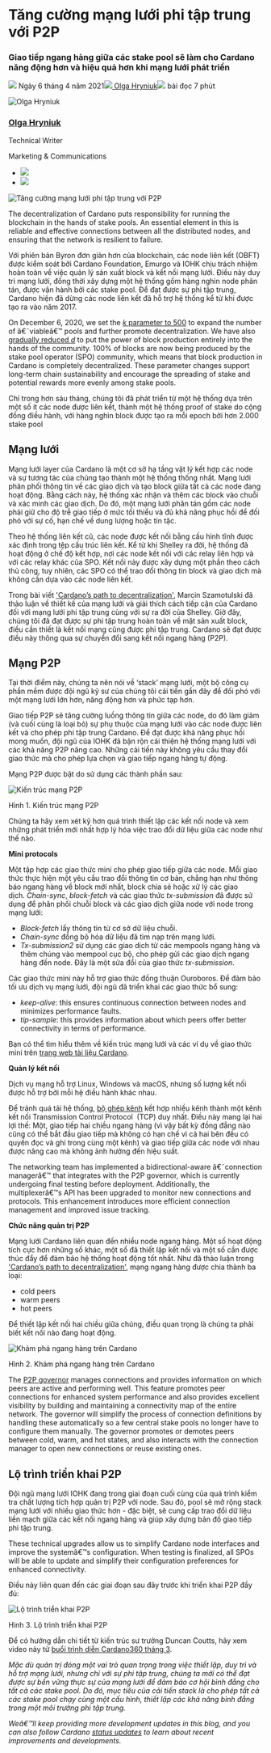 # Tăng cường mạng lưới phi tập trung với P2P

### **Giao tiếp ngang hàng giữa các stake pool sẽ làm cho Cardano năng động hơn và hiệu quả hơn khi mạng lưới phát triển**

![](img/2021-04-06-boosting-network-decentralization-with-p2p.002.png) Ngày 6 tháng 4 năm 2021![](img/2021-04-06-boosting-network-decentralization-with-p2p.002.png)[ Olga Hryniuk](tmp//en/blog/authors/olga-hryniuk/page-1/)![](img/2021-04-06-boosting-network-decentralization-with-p2p.003.png) bài đọc 7 phút

![Olga Hryniuk](img/2021-04-06-boosting-network-decentralization-with-p2p.004.png)[](tmp//en/blog/authors/olga-hryniuk/page-1/)

### [**Olga Hryniuk**](tmp//en/blog/authors/olga-hryniuk/page-1/)

Technical Writer

Marketing &amp; Communications

- ![](img/2021-04-06-boosting-network-decentralization-with-p2p.005.png)[](https://www.linkedin.com/in/olga-hryniuk-1094a3160/ "LinkedIn")
- ![](img/2021-04-06-boosting-network-decentralization-with-p2p.006.png)[](https://github.com/olgahryniuk "GitHub")

![Tăng cường mạng lưới phi tập trung với P2P](img/2021-04-06-boosting-network-decentralization-with-p2p.007.jpeg)

The decentralization of Cardano puts responsibility for running the blockchain in the hands of stake pools. An essential element in this is reliable and effective connections between all the distributed nodes, and ensuring that the network is resilient to failure.

Với phiên bản Byron đơn giản hơn của blockchain, các node liên kết (OBFT) được kiểm soát bởi Cardano Foundation, Emurgo và IOHK chịu trách nhiệm hoàn toàn về việc quản lý sản xuất block và kết nối mạng lưới. Điều này duy trì mạng lưới, đồng thời xây dựng một hệ thống gồm hàng nghìn node phân tán, được vận hành bởi các stake pool. Để đạt được sự phi tập trung, Cardano hiện đã dừng các node liên kết đã hỗ trợ hệ thống kể từ khi được tạo ra vào năm 2017.

On December 6, 2020, we set the [*k* parameter to 500](https://iohk.io/en/blog/posts/2020/11/05/parameters-and-decentralization-the-way-ahead/) to expand the number of â€˜viableâ€™ pools and further promote decentralization. We have also [gradually reduced *d*](https://iohk.io/en/blog/posts/2021/03/04/not-long-till-d-0-day/) to put the power of block production entirely into the hands of the community. 100% of blocks are now being produced by the stake pool operator (SPO) community, which means that block production in Cardano is completely decentralized. These parameter changes support long-term chain sustainability and encourage the spreading of stake and potential rewards more evenly among stake pools.

Chỉ trong hơn sáu tháng, chúng tôi đã phát triển từ một hệ thống dựa trên một số ít các node được liên kết, thành một hệ thống proof of stake do cộng đồng điều hành, với hàng nghìn block được tạo ra mỗi epoch bởi hơn 2.000 stake pool

## **Mạng lưới**

Mạng lưới layer của Cardano là một cơ sở hạ tầng vật lý kết hợp các node và sự tương tác của chúng tạo thành một hệ thống thống nhất. Mạng lưới phân phối thông tin về các giao dịch và tạo block giữa tất cả các node đang hoạt động. Bằng cách này, hệ thống xác nhận và thêm các block vào chuỗi và xác minh các giao dịch. Do đó, một mạng lưới phân tán gồm các node phải giữ cho độ trễ giao tiếp ở mức tối thiểu và đủ khả năng phục hồi để đối phó với sự cố, hạn chế về dung lượng hoặc tin tặc.

Theo hệ thống liên kết cũ, các node được kết nối bằng cấu hình tĩnh được xác định trong tệp cấu trúc liên kết. Kể từ khi Shelley ra đời, hệ thống đã hoạt động ở chế độ kết hợp, nơi các node kết nối với các relay liên hợp và với các relay khác của SPO. Kết nối này được xây dựng một phần theo cách thủ công, tuy nhiên, các SPO có thể trao đổi thông tin block và giao dịch mà không cần dựa vào các node liên kết.

Trong bài viết ['Cardano’s path to decentralization'](https://iohk.io/en/blog/posts/2020/07/09/cardanos-path-to-decentralization-by-marcin-szamotulski/), Marcin Szamotulski đã thảo luận về thiết kế của mạng lưới và giải thích cách tiếp cận của Cardano đối với mạng lưới phi tập trung cùng với sự ra đời của Shelley. Giờ đây, chúng tôi đã đạt được sự phi tập trung hoàn toàn về mặt sản xuất block, điều cần thiết là kết nối mạng cũng được phi tập trung. Cardano sẽ đạt được điều này thông qua sự chuyển đổi sang kết nối ngang hàng (P2P).

## **Mạng P2P**

Tại thời điểm này, chúng ta nên nói về ‘stack’ mạng lưới, một bộ công cụ phần mềm được đội ngũ kỹ sư của chúng tôi cải tiến gần đây để đối phó với một mạng lưới lớn hơn, năng động hơn và phức tạp hơn.

Giao tiếp P2P sẽ tăng cường luồng thông tin giữa các node, do đó làm giảm (và cuối cùng là loại bỏ) sự phụ thuộc của mạng lưới vào các node được liên kết và cho phép phi tập trung Cardano. Để đạt được khả năng phục hồi mong muốn, đội ngũ của IOHK đã bận rộn cải thiện hệ thống mạng lưới với các khả năng P2P nâng cao. Những cải tiến này không yêu cầu thay đổi giao thức mà cho phép lựa chọn và giao tiếp ngang hàng tự động.

Mạng P2P được bật do sử dụng các thành phần sau:

![Kiến trúc mạng P2P](img/2021-04-06-boosting-network-decentralization-with-p2p.008.jpeg)

Hình 1. Kiến trúc mạng P2P

Chúng ta hãy xem xét kỹ hơn quá trình thiết lập các kết nối node và xem những phát triển mới nhất hợp lý hóa việc trao đổi dữ liệu giữa các node như thế nào.

**Mini protocols**

Một tập hợp các giao thức mini cho phép giao tiếp giữa các node. Mỗi giao thức thực hiện một yêu cầu trao đổi thông tin cơ bản, chẳng hạn như thông báo ngang hàng về block mới nhất, block chia sẻ hoặc xử lý các giao dịch. *Chain-sync*, *block-fetch* và các giao thức *tx-submission* đã được sử dụng để phân phối chuỗi block và các giao dịch giữa node với node trong mạng lưới:

- *Block-fetch* lấy thông tin từ cơ sở dữ liệu chuỗi.
- *Chain-sync* đồng bộ hóa dữ liệu đã tìm nạp trên mạng lưới.
- *Tx-submission2* sử dụng các giao dịch từ các mempools ngang hàng và thêm chúng vào mempool cục bộ, cho phép gửi các giao dịch ngang hàng đến node. Đây là một sửa đổi của giao thức *tx-submission*.

Các giao thức mini này hỗ trợ giao thức đồng thuận Ouroboros. Để đảm bảo tối ưu dịch vụ mạng lưới, đội ngũ đã triển khai các giao thức bổ sung:

- *keep-alive*: this ensures continuous connection between nodes and minimizes performance faults.
- *tip-sample*: this provides information about which peers offer better connectivity in terms of performance.

Bạn có thể tìm hiểu thêm về kiến ​​trúc mạng lưới và các ví dụ về giao thức mini trên [trang web tài liệu Cardano](https://docs.cardano.org/en/latest/explore-cardano/cardano-network.html).

**Quản lý kết nối**

Dịch vụ mạng hỗ trợ Linux, Windows và macOS, nhưng số lượng kết nối được hỗ trợ bởi mỗi hệ điều hành khác nhau.

Để tránh quá tải hệ thống, [bộ ghép kênh](https://docs.cardano.org/en/latest/explore-cardano/cardano-architecture-overview/connection-management.html#multiplexing) kết hợp nhiều kênh thành một kênh kết nối Transmission Control Protocol  (TCP) duy nhất. Điều này mang lại hai lợi thế: Một, giao tiếp hai chiều ngang hàng (vì vậy bất kỳ đồng đẳng nào cũng có thể bắt đầu giao tiếp mà không có hạn chế vì cả hai bên đều có quyền đọc và ghi trong cùng một kênh) và giao tiếp giữa các node với nhau được nâng cao mà không ảnh hưởng đến hiệu suất.

The networking team has implemented a bidirectional-aware â€˜connection managerâ€™ that integrates with the P2P governor, which is currently undergoing final testing before deployment. Additionally, the multiplexerâ€™s API has been upgraded to monitor new connections and protocols. This enhancement introduces more efficient connection management and improved issue tracking.

**Chức năng quản trị P2P**

Mạng lưới Cardano liên quan đến nhiều node ngang hàng. Một số hoạt động tích cực hơn những số khác, một số đã thiết lập kết nối và một số cần được thúc đẩy để đảm bảo hệ thống hoạt động tốt nhất. Như đã thảo luận trong ['Cardano’s path to decentralization'](https://iohk.io/en/blog/posts/2020/07/09/cardanos-path-to-decentralization-by-marcin-szamotulski/), mạng ngang hàng được chia thành ba loại:

- cold peers
- warm peers
- hot peers

Để thiết lập kết nối hai chiều giữa chúng, điều quan trọng là chúng ta phải biết kết nối nào đang hoạt động.

![Khám phá ngang hàng trên Cardano](img/2021-04-06-boosting-network-decentralization-with-p2p.008.jpeg)

Hình 2. Khám phá ngang hàng trên Cardano

The [P2P governor](https://input-output-hk.github.io/ouroboros-network/ouroboros-network/Ouroboros-Network-PeerSelection-Governor.html) manages connections and provides information on which peers are active and performing well. This feature promotes peer connections for enhanced system performance and also provides excellent visibility by building and maintaining a connectivity map of the entire network. The governor will simplify the process of connection definitions by handling these automatically so a few central stake pools no longer have to configure them manually. The governor promotes or demotes peers between cold, warm, and hot states, and also interacts with the connection manager to open new connections or reuse existing ones.

## **Lộ trình triển khai P2P**

Đội ngũ mạng lưới IOHK đang trong giai đoạn cuối cùng của quá trình kiểm tra chất lượng tích hợp quản trị P2P với node. Sau đó, pool sẽ mở rộng stack  mạng lưới với nhiều giao thức hơn - đặc biệt, sẽ cung cấp trao đổi dữ liệu liền mạch giữa các kết nối ngang hàng và giúp xây dựng bản đồ giao tiếp phi tập trung.

These technical upgrades allow us to simplify Cardano node interfaces and improve the systemâ€™s configuration. When testing is finalized, all SPOs will be able to update and simplify their configuration preferences for enhanced connectivity.

Điều này liên quan đến các giai đoạn sau đây trước khi triển khai P2P đầy đủ:

![Lộ trình triển khai P2P](img/2021-04-06-boosting-network-decentralization-with-p2p.008.jpeg)

Hình 3. Lộ trình triển khai P2P

Để có hướng dẫn chi tiết từ kiến ​​trúc sư trưởng Duncan Coutts, hãy xem video này từ [buổi trình diễn Cardano360 tháng 3](https://youtu.be/mXYIQDUitYI).

*Mặc dù quản trị đóng một vai trò quan trọng trong việc thiết lập, duy trì và hỗ trợ mạng lưới, nhưng chỉ với sự phi tập trung, chúng ta mới có thể đạt được sự bền vững thực sự của mạng lưới để đảm bảo cơ hội bình đẳng cho tất cả các stake pool. Do đó, mục tiêu của cải tiến stack là cho phép tất cả các stake pool chạy cùng một cấu hình, thiết lập các khả năng bình đẳng trong một môi trường phi tập trung.*

*Weâ€™ll keep providing more development updates in this blog, and you can also follow Cardano [status updates](https://roadmap.cardano.org/en/status-updates/) to learn about recent improvements and developments.*
